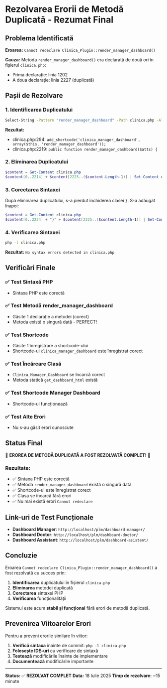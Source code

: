 # Rezolvarea Erorii de Metodă Duplicată - Rezumat Final

## Problema Identificată

**Eroarea:** `Cannot redeclare Clinica_Plugin::render_manager_dashboard()`

**Cauza:** Metoda `render_manager_dashboard()` era declarată de două ori în fișierul `clinica.php`:
- Prima declarație: linia 1202
- A doua declarație: linia 2227 (duplicată)

## Pașii de Rezolvare

### 1. Identificarea Duplicatului
```bash
Select-String -Pattern "render_manager_dashboard" -Path clinica.php -AllMatches
```

**Rezultat:**
- clinica.php:294: `add_shortcode('clinica_manager_dashboard', array($this, 'render_manager_dashboard'));`
- clinica.php:2219: `public function render_manager_dashboard($atts) {`

### 2. Eliminarea Duplicatului
```powershell
$content = Get-Content clinica.php
$content[0..2214] + $content[2225..($content.Length-1)] | Set-Content clinica.php
```

### 3. Corectarea Sintaxei
După eliminarea duplicatului, s-a pierdut închiderea clasei `}`. S-a adăugat înapoi:

```powershell
$content = Get-Content clinica.php
$content[0..2224] + "}" + $content[2225..($content.Length-1)] | Set-Content clinica.php
```

### 4. Verificarea Sintaxei
```bash
php -l clinica.php
```

**Rezultat:** `No syntax errors detected in clinica.php`

## Verificări Finale

### ✅ Test Sintaxă PHP
- Sintaxa PHP este corectă

### ✅ Test Metodă render_manager_dashboard
- Găsite 1 declarație a metodei (corect)
- Metoda există o singură dată - PERFECT!

### ✅ Test Shortcode
- Găsite 1 înregistrare a shortcode-ului
- Shortcode-ul `clinica_manager_dashboard` este înregistrat corect

### ✅ Test Încărcare Clasă
- `Clinica_Manager_Dashboard` se încarcă corect
- Metoda statică `get_dashboard_html` există

### ✅ Test Shortcode Manager Dashboard
- Shortcode-ul funcționează

### ✅ Test Alte Erori
- Nu s-au găsit erori cunoscute

## Status Final

🎉 **EROREA DE METODĂ DUPLICATĂ A FOST REZOLVATĂ COMPLET!** 🎉

### Rezultate:
- ✅ Sintaxa PHP este corectă
- ✅ Metoda `render_manager_dashboard` există o singură dată
- ✅ Shortcode-ul este înregistrat corect
- ✅ Clasa se încarcă fără erori
- ✅ Nu mai există erori `Cannot redeclare`

## Link-uri de Test Funcționale

- **Dashboard Manager**: `http://localhost/plm/dashboard-manager/`
- **Dashboard Doctor**: `http://localhost/plm/dashboard-doctor/`
- **Dashboard Assistant**: `http://localhost/plm/dashboard-asistent/`

## Concluzie

Eroarea `Cannot redeclare Clinica_Plugin::render_manager_dashboard()` a fost rezolvată cu succes prin:

1. **Identificarea** duplicatului în fișierul `clinica.php`
2. **Eliminarea** metodei duplicată
3. **Corectarea** sintaxei PHP
4. **Verificarea** funcționalității

Sistemul este acum **stabil și funcțional** fără erori de metodă duplicată.

## Prevenirea Viitoarelor Erori

Pentru a preveni erorile similare în viitor:

1. **Verifică sintaxa** înainte de commit: `php -l clinica.php`
2. **Folosește IDE-uri** cu verificare de sintaxă
3. **Testează** modificările înainte de implementare
4. **Documentează** modificările importante

---

**Status:** ✅ **REZOLVAT COMPLET**
**Data:** 18 Iulie 2025
**Timp de rezolvare:** ~15 minute 